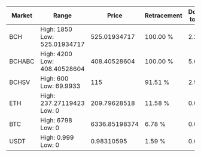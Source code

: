 | Market | Range | Price| Retracement | Doubles to 50% |
| --- | --- | --- | --- | --- |
| BCH | High: 1850<br />Low: 525.01934717 | 525.01934717 | 100.00 % | 2.26 |
| BCHABC | High: 4200<br />Low: 408.40528604 | 408.40528604 | 100.00 % | 5.64 |
| BCHSV | High: 600<br />Low: 69.9933 | 115 | 91.51 % | 2.91 |
| ETH | High: 237.27119423<br />Low: 0 | 209.79628518 | 11.58 % | 0.00 |
| BTC | High: 6798<br />Low: 0 | 6336.85198374 | 6.78 % | 0.00 |
| USDT | High: 0.999<br />Low: 0 | 0.98310595 | 1.59 % | 0.00 |
